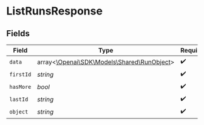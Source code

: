 # ListRunsResponse


## Fields

| Field                                                                          | Type                                                                           | Required                                                                       | Description                                                                    | Example                                                                        |
| ------------------------------------------------------------------------------ | ------------------------------------------------------------------------------ | ------------------------------------------------------------------------------ | ------------------------------------------------------------------------------ | ------------------------------------------------------------------------------ |
| `data`                                                                         | array<[\Openai\SDK\Models\Shared\RunObject](../../models/shared/RunObject.md)> | :heavy_check_mark:                                                             | N/A                                                                            |                                                                                |
| `firstId`                                                                      | *string*                                                                       | :heavy_check_mark:                                                             | N/A                                                                            | run_hLBK7PXBv5Lr2NQT7KLY0ag1                                                   |
| `hasMore`                                                                      | *bool*                                                                         | :heavy_check_mark:                                                             | N/A                                                                            | false                                                                          |
| `lastId`                                                                       | *string*                                                                       | :heavy_check_mark:                                                             | N/A                                                                            | run_QLoItBbqwyAJEzlTy4y9kOMM                                                   |
| `object`                                                                       | *string*                                                                       | :heavy_check_mark:                                                             | N/A                                                                            | list                                                                           |